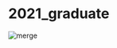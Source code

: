# 2021_graduate
![merge](https://user-images.githubusercontent.com/88313159/130162710-22d9a5ad-548f-4312-9fd5-90fea70366dd.png)
